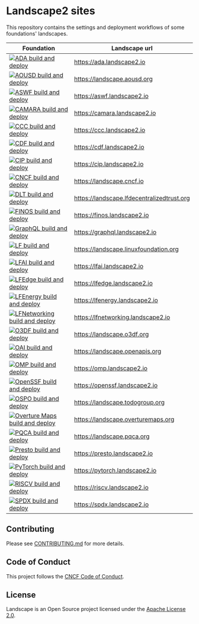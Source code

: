 # Landscape2 sites

This repository contains the settings and deployment workflows of some foundations' landscapes.

| Foundation                                                                                                                                                                                                                                           | Landscape url                                |
| ---------------------------------------------------------------------------------------------------------------------------------------------------------------------------------------------------------------------------------------------------- | -------------------------------------------- |
| [![ADA build and deploy](https://github.com/cncf/landscape2-sites/actions/workflows/ada-build-and-deploy.yml/badge.svg?branch=main)](https://github.com/cncf/landscape2-sites/actions/workflows/ada-build-and-deploy.yml)                            | <https://ada.landscape2.io>                  |
| [![AOUSD build and deploy](https://github.com/cncf/landscape2-sites/actions/workflows/aousd-build-and-deploy.yml/badge.svg?branch=main)](https://github.com/cncf/landscape2-sites/actions/workflows/aousd-build-and-deploy.yml)                      | <https://landscape.aousd.org>                |
| [![ASWF build and deploy](https://github.com/cncf/landscape2-sites/actions/workflows/aswf-build-and-deploy.yml/badge.svg?branch=main)](https://github.com/cncf/landscape2-sites/actions/workflows/aswf-build-and-deploy.yml)                         | <https://aswf.landscape2.io>                 |
| [![CAMARA build and deploy](https://github.com/cncf/landscape2-sites/actions/workflows/camara-build-and-deploy.yml/badge.svg?branch=main)](https://github.com/cncf/landscape2-sites/actions/workflows/camara-build-and-deploy.yml)                   | <https://camara.landscape2.io>               |
| [![CCC build and deploy](https://github.com/cncf/landscape2-sites/actions/workflows/ccc-build-and-deploy.yml/badge.svg?branch=main)](https://github.com/cncf/landscape2-sites/actions/workflows/ccc-build-and-deploy.yml)                            | <https://ccc.landscape2.io>                  |
| [![CDF build and deploy](https://github.com/cncf/landscape2-sites/actions/workflows/cdf-build-and-deploy.yml/badge.svg?branch=main)](https://github.com/cncf/landscape2-sites/actions/workflows/cdf-build-and-deploy.yml)                            | <https://cdf.landscape2.io>                  |
| [![CIP build and deploy](https://github.com/cncf/landscape2-sites/actions/workflows/cip-build-and-deploy.yml/badge.svg?branch=main)](https://github.com/cncf/landscape2-sites/actions/workflows/cip-build-and-deploy.yml)                            | <https://cip.landscape2.io>                  |
| [![CNCF build and deploy](https://github.com/cncf/landscape2-sites/actions/workflows/cncf-build-and-deploy.yml/badge.svg?branch=main)](https://github.com/cncf/landscape2-sites/actions/workflows/cncf-build-and-deploy.yml)                         | <https://landscape.cncf.io>                  |
| [![DLT build and deploy](https://github.com/cncf/landscape2-sites/actions/workflows/dlt-build-and-deploy.yml/badge.svg?branch=main)](https://github.com/cncf/landscape2-sites/actions/workflows/dlt-build-and-deploy.yml)                            | <https://landscape.lfdecentralizedtrust.org> |
| [![FINOS build and deploy](https://github.com/cncf/landscape2-sites/actions/workflows/finos-build-and-deploy.yml/badge.svg?branch=main)](https://github.com/cncf/landscape2-sites/actions/workflows/finos-build-and-deploy.yml)                      | <https://finos.landscape2.io>                |
| [![GraphQL build and deploy](https://github.com/cncf/landscape2-sites/actions/workflows/graphql-build-and-deploy.yml/badge.svg?branch=main)](https://github.com/cncf/landscape2-sites/actions/workflows/graphql-build-and-deploy.yml)                | <https://graphql.landscape2.io>              |
| [![LF build and deploy](https://github.com/cncf/landscape2-sites/actions/workflows/lf-build-and-deploy.yml/badge.svg?branch=main)](https://github.com/cncf/landscape2-sites/actions/workflows/lf-build-and-deploy.yml)                               | <https://landscape.linuxfoundation.org>      |
| [![LFAI build and deploy](https://github.com/cncf/landscape2-sites/actions/workflows/lfai-build-and-deploy.yml/badge.svg?branch=main)](https://github.com/cncf/landscape2-sites/actions/workflows/lfai-build-and-deploy.yml)                         | <https://lfai.landscape2.io>                 |
| [![LFEdge build and deploy](https://github.com/cncf/landscape2-sites/actions/workflows/lfedge-build-and-deploy.yml/badge.svg)](https://github.com/cncf/landscape2-sites/actions/workflows/lfedge-build-and-deploy.yml)                               | <https://lfedge.landscape2.io>               |
| [![LFEnergy build and deploy](https://github.com/cncf/landscape2-sites/actions/workflows/lfenergy-build-and-deploy.yml/badge.svg?branch=main)](https://github.com/cncf/landscape2-sites/actions/workflows/lfenergy-build-and-deploy.yml)             | <https://lfenergy.landscape2.io>             |
| [![LFNetworking build and deploy](https://github.com/cncf/landscape2-sites/actions/workflows/lfnetworking-build-and-deploy.yml/badge.svg?branch=main)](https://github.com/cncf/landscape2-sites/actions/workflows/lfnetworking-build-and-deploy.yml) | <https://lfnetworking.landscape2.io>         |
| [![O3DF build and deploy](https://github.com/cncf/landscape2-sites/actions/workflows/o3df-build-and-deploy.yml/badge.svg?branch=main)](https://github.com/cncf/landscape2-sites/actions/workflows/o3df-build-and-deploy.yml)                         | <https://landscape.o3df.org>                 |
| [![OAI build and deploy](https://github.com/cncf/landscape2-sites/actions/workflows/oai-build-and-deploy.yml/badge.svg?branch=main)](https://github.com/cncf/landscape2-sites/actions/workflows/oai-build-and-deploy.yml)                            | <https://landscape.openapis.org>             |
| [![OMP build and deploy](https://github.com/cncf/landscape2-sites/actions/workflows/omp-build-and-deploy.yml/badge.svg?branch=main)](https://github.com/cncf/landscape2-sites/actions/workflows/omp-build-and-deploy.yml)                            | <https://omp.landscape2.io>                  |
| [![OpenSSF build and deploy](https://github.com/cncf/landscape2-sites/actions/workflows/openssf-build-and-deploy.yml/badge.svg?branch=main)](https://github.com/cncf/landscape2-sites/actions/workflows/openssf-build-and-deploy.yml)                | <https://openssf.landscape2.io>              |
| [![OSPO build and deploy](https://github.com/cncf/landscape2-sites/actions/workflows/ospo-build-and-deploy.yml/badge.svg?branch=main)](https://github.com/cncf/landscape2-sites/actions/workflows/ospo-build-and-deploy.yml)                         | <https://landscape.todogroup.org>            |
| [![Overture Maps build and deploy](https://github.com/cncf/landscape2-sites/actions/workflows/overturemaps-build-and-deploy.yml/badge.svg)](https://github.com/cncf/landscape2-sites/actions/workflows/overturemaps-build-and-deploy.yml)            | <https://landscape.overturemaps.org>         |
| [![PQCA build and deploy](https://github.com/cncf/landscape2-sites/actions/workflows/pqca-build-and-deploy.yml/badge.svg?branch=main)](https://github.com/cncf/landscape2-sites/actions/workflows/pqca-build-and-deploy.yml)                         | <https://landscape.pqca.org>                 |
| [![Presto build and deploy](https://github.com/cncf/landscape2-sites/actions/workflows/presto-build-and-deploy.yml/badge.svg?branch=main)](https://github.com/cncf/landscape2-sites/actions/workflows/presto-build-and-deploy.yml)                   | <https://presto.landscape2.io>               |
| [![PyTorch build and deploy](https://github.com/cncf/landscape2-sites/actions/workflows/pytorch-build-and-deploy.yml/badge.svg?branch=main)](https://github.com/cncf/landscape2-sites/actions/workflows/pytorch-build-and-deploy.yml)                | <https://pytorch.landscape2.io>              |
| [![RISCV build and deploy](https://github.com/cncf/landscape2-sites/actions/workflows/riscv-build-and-deploy.yml/badge.svg?branch=main)](https://github.com/cncf/landscape2-sites/actions/workflows/riscv-build-and-deploy.yml)                      | <https://riscv.landscape2.io>                |
| [![SPDX build and deploy](https://github.com/cncf/landscape2-sites/actions/workflows/spdx-build-and-deploy.yml/badge.svg?branch=main)](https://github.com/cncf/landscape2-sites/actions/workflows/spdx-build-and-deploy.yml)                         | <https://spdx.landscape2.io>                 |

## Contributing

Please see [CONTRIBUTING.md](./CONTRIBUTING.md) for more details.

## Code of Conduct

This project follows the [CNCF Code of Conduct](https://github.com/cncf/foundation/blob/master/code-of-conduct.md).

## License

Landscape is an Open Source project licensed under the [Apache License 2.0](https://www.apache.org/licenses/LICENSE-2.0).
